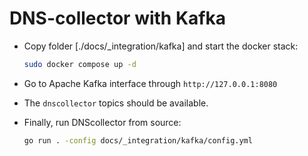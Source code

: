 
# DNS-collector with Kafka

- Copy folder [./docs/_integration/kafka] and start the docker stack:

    ```bash
    sudo docker compose up -d
    ```

- Go to Apache Kafka interface through `http://127.0.0.1:8080`

- The `dnscollector` topics should be available.

- Finally, run DNScollector from source:

    ```bash
    go run . -config docs/_integration/kafka/config.yml
    ```
